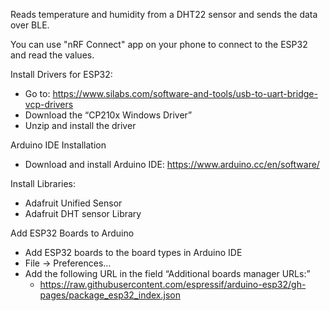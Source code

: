 Reads temperature and humidity from a DHT22 sensor and sends the data over BLE.

You can use "nRF Connect" app on your phone to connect to the ESP32 and read the values.


Install Drivers for ESP32:
* Go to: https://www.silabs.com/software-and-tools/usb-to-uart-bridge-vcp-drivers
* Download the “CP210x Windows Driver”
* Unzip and install the driver


Arduino IDE Installation
* Download and install Arduino IDE: https://www.arduino.cc/en/software/

Install Libraries: 
* Adafruit Unified Sensor
* Adafruit DHT sensor Library

Add ESP32 Boards to Arduino
* Add ESP32 boards to the board types in Arduino IDE
* File -> Preferences…
* Add the following URL in the field “Additional boards manager URLs:”
  * https://raw.githubusercontent.com/espressif/arduino-esp32/gh-pages/package_esp32_index.json
 


